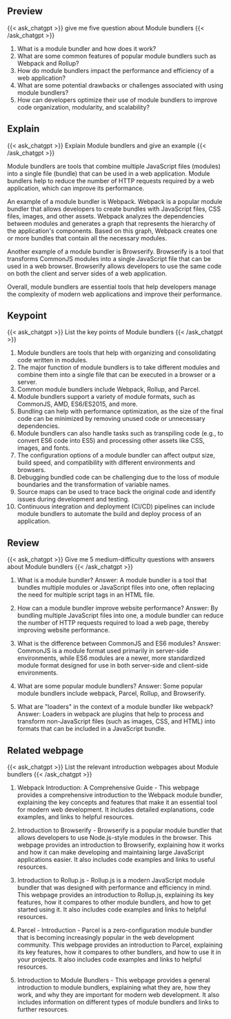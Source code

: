 ## Preview
{{< ask_chatgpt >}}
give me five question about Module bundlers
{{< /ask_chatgpt >}}



1. What is a module bundler and how does it work?
2. What are some common features of popular module bundlers such as Webpack and Rollup?
3. How do module bundlers impact the performance and efficiency of a web application?
4. What are some potential drawbacks or challenges associated with using module bundlers?
5. How can developers optimize their use of module bundlers to improve code organization, modularity, and scalability?   

## Explain
{{< ask_chatgpt >}}
Explain Module bundlers and give an example
{{< /ask_chatgpt >}}



Module bundlers are tools that combine multiple JavaScript files (modules) into a single file (bundle) that can be used in a web application. Module bundlers help to reduce the number of HTTP requests required by a web application, which can improve its performance.

An example of a module bundler is Webpack. Webpack is a popular module bundler that allows developers to create bundles with JavaScript files, CSS files, images, and other assets. Webpack analyzes the dependencies between modules and generates a graph that represents the hierarchy of the application's components. Based on this graph, Webpack creates one or more bundles that contain all the necessary modules.

Another example of a module bundler is Browserify. Browserify is a tool that transforms CommonJS modules into a single JavaScript file that can be used in a web browser. Browserify allows developers to use the same code on both the client and server sides of a web application.

Overall, module bundlers are essential tools that help developers manage the complexity of modern web applications and improve their performance.   

## Keypoint
{{< ask_chatgpt >}}
List the key points of Module bundlers
{{< /ask_chatgpt >}}



1. Module bundlers are tools that help with organizing and consolidating code written in modules.
2. The major function of module bundlers is to take different modules and combine them into a single file that can be executed in a browser or a server.
3. Common module bundlers include Webpack, Rollup, and Parcel.
4. Module bundlers support a variety of module formats, such as CommonJS, AMD, ES6/ES2015, and more.
5. Bundling can help with performance optimization, as the size of the final code can be minimized by removing unused code or unnecessary dependencies.
6. Module bundlers can also handle tasks such as transpiling code (e.g., to convert ES6 code into ES5) and processing other assets like CSS, images, and fonts.
7. The configuration options of a module bundler can affect output size, build speed, and compatibility with different environments and browsers.
8. Debugging bundled code can be challenging due to the loss of module boundaries and the transformation of variable names.
9. Source maps can be used to trace back the original code and identify issues during development and testing.
10. Continuous integration and deployment (CI/CD) pipelines can include module bundlers to automate the build and deploy process of an application.   

## Review
{{< ask_chatgpt >}}
Give me 5 medium-difficulty questions with answers about Module bundlers
{{< /ask_chatgpt >}}



1. What is a module bundler?
Answer: A module bundler is a tool that bundles multiple modules or JavaScript files into one, often replacing the need for multiple script tags in an HTML file. 

2. How can a module bundler improve website performance?
Answer: By bundling multiple JavaScript files into one, a module bundler can reduce the number of HTTP requests required to load a web page, thereby improving website performance. 

3. What is the difference between CommonJS and ES6 modules?
Answer: CommonJS is a module format used primarily in server-side environments, while ES6 modules are a newer, more standardized module format designed for use in both server-side and client-side environments. 

4. What are some popular module bundlers?
Answer: Some popular module bundlers include webpack, Parcel, Rollup, and Browserify. 

5. What are "loaders" in the context of a module bundler like webpack?
Answer: Loaders in webpack are plugins that help to process and transform non-JavaScript files (such as images, CSS, and HTML) into formats that can be included in a JavaScript bundle.   

## Related webpage
{{< ask_chatgpt >}}
List the relevant introduction webpages about Module bundlers
{{< /ask_chatgpt >}}



1. Webpack Introduction: A Comprehensive Guide - This webpage provides a comprehensive introduction to the Webpack module bundler, explaining the key concepts and features that make it an essential tool for modern web development. It includes detailed explanations, code examples, and links to helpful resources.

2. Introduction to Browserify - Browserify is a popular module bundler that allows developers to use Node.js-style modules in the browser. This webpage provides an introduction to Browserify, explaining how it works and how it can make developing and maintaining large JavaScript applications easier. It also includes code examples and links to useful resources.

3. Introduction to Rollup.js - Rollup.js is a modern JavaScript module bundler that was designed with performance and efficiency in mind. This webpage provides an introduction to Rollup.js, explaining its key features, how it compares to other module bundlers, and how to get started using it. It also includes code examples and links to helpful resources.

4. Parcel - Introduction - Parcel is a zero-configuration module bundler that is becoming increasingly popular in the web development community. This webpage provides an introduction to Parcel, explaining its key features, how it compares to other bundlers, and how to use it in your projects. It also includes code examples and links to helpful resources.

5. Introduction to Module Bundlers - This webpage provides a general introduction to module bundlers, explaining what they are, how they work, and why they are important for modern web development. It also includes information on different types of module bundlers and links to further resources.   

